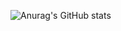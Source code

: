 ![Anurag's GitHub stats](https://github-readme-stats.vercel.app/api?username=dj-arnold&show_icons=true)
